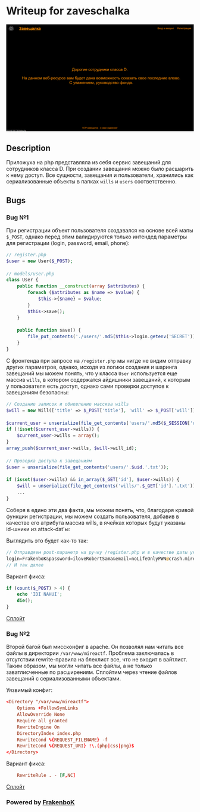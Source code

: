# Writeup for zaveschalka

![service](img/service.png)

## Description

Приложуха на php представляла из себя сервис завещаний для сотрудников класса D. При создании завещания можно было расшарить к нему доступ. Все сущности, завещания и пользователи, хранились как сериализованные объекты в папках `wills` и `users` соответственно. 

## Bugs

### Bug №1

При регистрации объект пользователя создавался на основе всей мапы `$_POST`, однако перед этим валидируются только интендед параметры для регистрации (login, password, email, phone):

``` php
// register.php
$user = new User($_POST);

// models/user.php
class User {
    public function __construct(array $attributes) {
        foreach ($attributes as $name => $value) {
            $this->{$name} = $value;
        }
        $this->save();
    }

    public function save() {
        file_put_contents('./users/'.md5($this->login.getenv('SECRET')).'.txt', serialize($this));
    }
}
```

С фронтенда при запросе на `/register.php` мы нигде не видим отправку других параметров, однако, исходя из логики создания и шаринга завещаний мы можем понять, что у класса `User` используется еще массив `wills`, в котором содержатся айдишники завещаний, к которым у пользователя есть доступ, однако сами проверки доступов к завещаниям безопасны:

```php
// Создание записок и обновление массива wills
$will = new Will(['title' => $_POST['title'], 'will' => $_POST['will']]);

$current_user = unserialize(file_get_contents('users/'.md5($_SESSION['user'].getenv('SECRET')).'.txt'));
if (!isset($current_user->wills)) {
    $current_user->wills = array();
}
array_push($current_user->wills, $will->will_id); 

// Проверка доступа к завещаниям
$user = unserialize(file_get_contents('users/'.$uid.'.txt'));

if (isset($user->wills) && in_array($_GET['id'], $user->wills)) {
    $will = unserialize(file_get_contents('wills/'.$_GET['id'].'.txt'));
    ...
}
```

Соберя в едино эти два факта, мы можем понять, что, благодаря кривой функции регистрации, мы можем создать пользователя, добавив в качестве его атрибута массив wills, в ячейках которых будут указаны id-шники из attack-dat'ы:

Выглядить это будет как-то так:

``` php
// Отправдяем post-параметр на ручку /register.php и в качестве даты указываем что-то типо:
login=FrakenboK&password=iloveRobertSama&email=noLifeOnlyPWN@crash.mirea&phone=1337&wills[0]=<will_id>&wills[1]=<will_id>&...
// И так далее
```

Вариант фикса:

``` php
if (count($_POST) > 4) {
    echo 'IDI NAHUI';
    die();
}
```

[Сплойт](./exploit_object_injection.py)

### Bug №2

Второй багой был миссконфиг в apache. Он позволял нам читать все файлы в директории `/var/www/mireactf`. Проблема заключалась в отсутствии rewrite-правила на блеклист все, что не входит в вайтлист. Таким образом, мы могли читать все файлы, а не только заватлисченные по расширениям. Сплойтим через чтение файлов завещаний с сериализованными объектами.

Уязвимый конфиг:

``` conf
<Directory "/var/www/mireactf">
    Options +FollowSymLinks
    AllowOverride None
    Require all granted
    RewriteEngine On
    DirectoryIndex index.php
    RewriteCond %{REQUEST_FILENAME} -f
    RewriteCond %{REQUEST_URI} !\.(php|css|png)$
</Directory>
```

Вариант фикса:

``` conf
    RewriteRule . - [F,NC]
```

[Сплойт](./exploit_apache_missconfig.py)

### Powered by [FrakenboK](https://t.me/helloworlddlrowolleh)